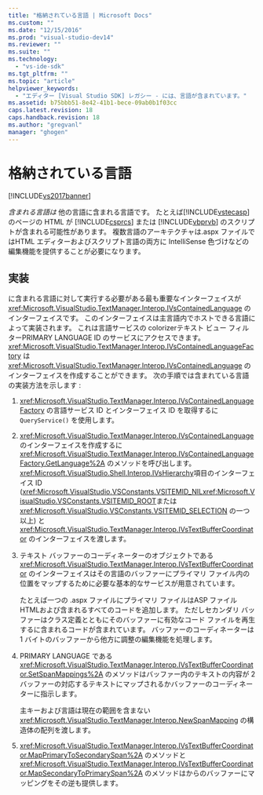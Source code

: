 ```yaml
---
title: "格納されている言語 | Microsoft Docs"
ms.custom: ""
ms.date: "12/15/2016"
ms.prod: "visual-studio-dev14"
ms.reviewer: ""
ms.suite: ""
ms.technology: 
  - "vs-ide-sdk"
ms.tgt_pltfrm: ""
ms.topic: "article"
helpviewer_keywords: 
  - "エディター [Visual Studio SDK] レガシー - には、言語が含まれています。"
ms.assetid: b75bbb51-8e42-41b1-bece-09ab0b1f03cc
caps.latest.revision: 18
caps.handback.revision: 18
ms.author: "gregvanl"
manager: "ghogen"
---
```

# 格納されている言語
[!INCLUDE[vs2017banner](../code-quality/includes/vs2017banner.md)]

*含まれる言語は* 他の言語に含まれる言語です。  たとえば[!INCLUDE[vstecasp](../code-quality/includes/vstecasp_md.md)] のページの HTML が [!INCLUDE[csprcs](../data-tools/includes/csprcs_md.md)] または [!INCLUDE[vbprvb](../code-quality/includes/vbprvb_md.md)] のスクリプトが含まれる可能性があります。  複数言語のアーキテクチャは.aspx ファイルではHTML エディターおよびスクリプト言語の両方に IntelliSense 色づけなどの編集機能を提供することが必要になります。  
  
## 実装  
 に含まれる言語に対して実行する必要がある最も重要なインターフェイスが <xref:Microsoft.VisualStudio.TextManager.Interop.IVsContainedLanguage> のインターフェイスです。  このインターフェイスは主言語内でホストできる言語によって実装されます。  これは言語サービスの colorizerテキスト ビュー フィルターPRIMARY LANGUAGE ID のサービスにアクセスできます。  <xref:Microsoft.VisualStudio.TextManager.Interop.IVsContainedLanguageFactory> は <xref:Microsoft.VisualStudio.TextManager.Interop.IVsContainedLanguage> のインターフェイスを作成することができます。  次の手順では含まれている言語の実装方法を示します :  
  
1.  <xref:Microsoft.VisualStudio.TextManager.Interop.IVsContainedLanguageFactory> の言語サービス ID とインターフェイス ID を取得するに `QueryService()` を使用します。  
  
2.  <xref:Microsoft.VisualStudio.TextManager.Interop.IVsContainedLanguage> のインターフェイスを作成するに <xref:Microsoft.VisualStudio.TextManager.Interop.IVsContainedLanguageFactory.GetLanguage%2A> のメソッドを呼び出します。  <xref:Microsoft.VisualStudio.Shell.Interop.IVsHierarchy>項目のインターフェイス ID \(<xref:Microsoft.VisualStudio.VSConstants.VSITEMID_NIL><xref:Microsoft.VisualStudio.VSConstants.VSITEMID_ROOT>または <xref:Microsoft.VisualStudio.VSConstants.VSITEMID_SELECTION> の一つ以上\) と <xref:Microsoft.VisualStudio.TextManager.Interop.IVsTextBufferCoordinator> のインターフェイスを渡します。  
  
3.  テキスト バッファーのコーディネーターのオブジェクトである <xref:Microsoft.VisualStudio.TextManager.Interop.IVsTextBufferCoordinator> のインターフェイスはその言語のバッファーにプライマリ ファイル内の位置をマップするために必要な基本的なサービスが用意されています。  
  
     たとえば一つの .aspx ファイルにプライマリ ファイルはASP ファイルHTMLおよび含まれるすべてのコードを追加します。  ただしセカンダリ バッファーはクラス定義とともにそのバッファーに有効なコード ファイルを再生するに含まれるコードが含まれています。  バッファーのコーディネーターは1 バイトのバッファーから他方に調整の編集機能を処理します。  
  
4.  PRIMARY LANGUAGE である <xref:Microsoft.VisualStudio.TextManager.Interop.IVsTextBufferCoordinator.SetSpanMappings%2A> のメソッドはバッファー内のテキストの内容が 2 バッファーの対応するテキストにマップされるかバッファーのコーディネーターに指示します。  
  
     主キーおよび言語は現在の範囲を含まない <xref:Microsoft.VisualStudio.TextManager.Interop.NewSpanMapping> の構造体の配列を渡します。  
  
5.  <xref:Microsoft.VisualStudio.TextManager.Interop.IVsTextBufferCoordinator.MapPrimaryToSecondarySpan%2A> のメソッドと <xref:Microsoft.VisualStudio.TextManager.Interop.IVsTextBufferCoordinator.MapSecondaryToPrimarySpan%2A> のメソッドはからのバッファーにマッピングをその逆も提供します。